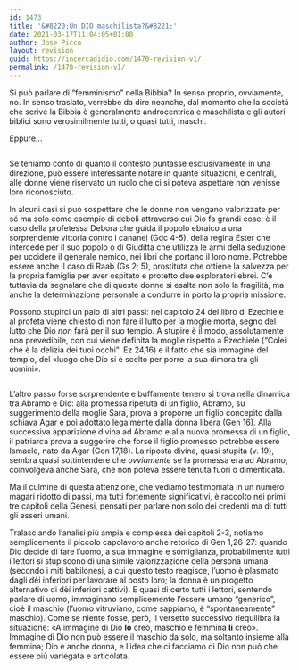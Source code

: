 ```yaml
---
id: 1473
title: '&#8220;Un DIO maschilista?&#8221;'
date: 2021-03-17T11:04:05+01:00
author: Jose Picco
layout: revision
guid: https://incercadidio.com/1470-revision-v1/
permalink: /1470-revision-v1/
---
```

Si può parlare di “femminismo” nella Bibbia? In senso proprio, ovviamente, no. In senso traslato, verrebbe da dire neanche, dal momento che la società che scrive la Bibbia è generalmente androcentrica e maschilista e gli autori biblici sono verosimilmente tutti, o quasi tutti, maschi.

Eppure&#8230;<figure class="wp-block-image">

![]() </figure> 

Se teniamo conto di quanto il contesto puntasse esclusivamente in una direzione, può essere interessante notare in quante situazioni, e centrali, alle donne viene riservato un ruolo che ci si poteva aspettare non venisse loro riconosciuto.

In alcuni casi si può sospettare che le donne non vengano valorizzate per sé ma solo come esempio di deboli attraverso cui Dio fa grandi cose: è il caso della profetessa Debora che guida il popolo ebraico a una sorprendente vittoria contro i cananei (Gdc 4-5), della regina Ester che intercede per il suo popolo o di Giuditta che utilizza le armi della seduzione per uccidere il generale nemico, nei libri che portano il loro nome. Potrebbe essere anche il caso di Raab (Gs 2; 5), prostituta che ottiene la salvezza per la propria famiglia per aver ospitato e protetto due esploratori ebrei. C’è tuttavia da segnalare che di queste donne si esalta non solo la fragilità, ma anche la determinazione personale a condurre in porto la propria missione.

Possono stupirci un paio di altri passi: nel capitolo 24 del libro di Ezechiele al profeta viene chiesto di non fare il lutto per la moglie morta, segno del lutto che Dio _non_ farà per il suo tempio. A stupire è il modo, assolutamente non prevedibile, con cui viene definita la moglie rispetto a Ezechiele (“Colei che è la delizia dei tuoi occhi”: Ez 24,16) e il fatto che sia immagine del tempio, del «luogo che Dio si è scelto per porre la sua dimora tra gli uomini».

<div class="wp-block-image">
  <figure class="aligncenter size-large"><img src="https://incercadidio.com/wp-content/uploads/2021/03/7.jpg" alt="" class="wp-image-1472" srcset="https://incercadidio.com/wp-content/uploads/2021/03/7.jpg 436w, https://incercadidio.com/wp-content/uploads/2021/03/7-300x175.jpg 300w" sizes="(max-width: 436px) 100vw, 436px" /></figure>
</div>

L’altro passo forse sorprendente e buffamente tenero si trova nella dinamica tra Abramo e Dio: alla promessa ripetuta di un figlio, Abramo, su suggerimento della moglie Sara, prova a proporre un figlio concepito dalla schiava Agar e poi adottato legalmente dalla donna libera (Gen 16). Alla successiva apparizione divina ad Abramo e alla nuova promessa di un figlio, il patriarca prova a suggerire che forse il figlio promesso potrebbe essere Ismaele, nato da Agar (Gen 17,18). La riposta divina, quasi stupita (v. 19), sembra quasi sottintendere che _ovviamente_ se la promessa era ad Abramo, coinvolgeva anche Sara, che non poteva essere tenuta fuori o dimenticata.

Ma il culmine di questa attenzione, che vediamo testimoniata in un numero magari ridotto di passi, ma tutti fortemente significativi, è raccolto nei primi tre capitoli della Genesi, pensati per parlare non solo dei credenti ma di tutti gli esseri umani.

Tralasciando l’analisi più ampia e complessa dei capitoli 2-3, notiamo semplicemente il piccolo capolavoro anche retorico di Gen 1,26-27: quando Dio decide di fare l’uomo, a sua immagine e somiglianza, probabilmente tutti i lettori si stupiscono di una simile valorizzazione della persona umana (secondo i miti babilonesi, a cui questo testo reagisce, l’uomo è plasmato dagli dèi inferiori per lavorare al posto loro; la donna è un progetto alternativo di dèi inferiori cattivi). E quasi di certo tutti i lettori, sentendo parlare di uomo, immaginano semplicemente l’essere umano “generico”, cioè il maschio (l’uomo vitruviano, come sappiamo, è “spontaneamente” maschio). Come se niente fosse, però, il versetto successivo riequilibra la situazione: «A immagine di Dio **lo** creò, maschio e femmina **li** creò». Immagine di Dio non può essere il maschio da solo, ma soltanto insieme alla femmina; Dio è anche donna, e l’idea che ci facciamo di Dio non può che essere più variegata e articolata.